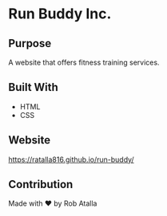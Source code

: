 # Run Buddy Inc.

## Purpose
A website that offers fitness training services.

## Built With
* HTML
* CSS

## Website
https://ratalla816.github.io/run-buddy/

## Contribution
Made with ❤️ by Rob Atalla
